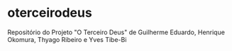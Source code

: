 oterceirodeus
=============

Repositório do Projeto "O Terceiro Deus" de Guilherme Eduardo, Henrique Okomura, Thyago Ribeiro e Yves Tibe-Bi 
